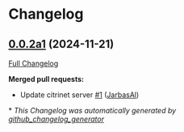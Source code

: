 # Changelog

## [0.0.2a1](https://github.com/OpenVoiceOS/ovos-stt-plugin-projectAINA-remote/tree/0.0.2a1) (2024-11-21)

[Full Changelog](https://github.com/OpenVoiceOS/ovos-stt-plugin-projectAINA-remote/compare/0.0.1...0.0.2a1)

**Merged pull requests:**

- Update citrinet server [\#1](https://github.com/OpenVoiceOS/ovos-stt-plugin-projectAINA-remote/pull/1) ([JarbasAl](https://github.com/JarbasAl))



\* *This Changelog was automatically generated by [github_changelog_generator](https://github.com/github-changelog-generator/github-changelog-generator)*
